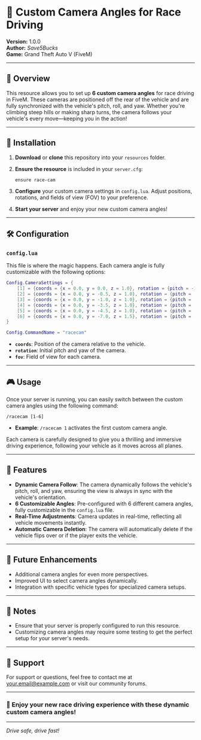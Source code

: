 # 🚗 Custom Camera Angles for Race Driving

**Version:** 1.0.0  
**Author:** _Save5Bucks_  
**Game:** Grand Theft Auto V (FiveM)

---

## 📜 Overview

This resource allows you to set up **6 custom camera angles** for race driving in FiveM. These cameras are positioned off the rear of the vehicle and are fully synchronized with the vehicle's pitch, roll, and yaw. Whether you're climbing steep hills or making sharp turns, the camera follows your vehicle's every move—keeping you in the action!

---

## 🚀 Installation

1. **Download** or **clone** this repository into your `resources` folder.

2. **Ensure the resource** is included in your `server.cfg`:

   ```plaintext
   ensure race-cam
   ```

3. **Configure** your custom camera settings in `config.lua`. Adjust positions, rotations, and fields of view (FOV) to your preference.

4. **Start your server** and enjoy your new custom camera angles!

---

## 🛠️ Configuration

### `config.lua`

This file is where the magic happens. Each camera angle is fully customizable with the following options:

```lua
Config.CameraSettings = {
    [1] = {coords = {x = 0.0, y = 0.0, z = 1.0}, rotation = {pitch = -10.0, yaw = 0.0}, fov = 45.0},
    [2] = {coords = {x = 0.0, y = -0.5, z = 1.0}, rotation = {pitch = -10.0, yaw = 0.0}, fov = 45.0},
    [3] = {coords = {x = 0.0, y = -1.0, z = 1.0}, rotation = {pitch = -10.0, yaw = 0.0}, fov = 45.0},
    [4] = {coords = {x = 0.0, y = -3.5, z = 1.0}, rotation = {pitch = -10.0, yaw = 0.0}, fov = 45.0},
    [5] = {coords = {x = 0.0, y = -4.5, z = 1.0}, rotation = {pitch = -10.0, yaw = 0.0}, fov = 45.0},
    [6] = {coords = {x = 0.0, y = -7.0, z = 1.5}, rotation = {pitch = -15.0, yaw = 0.0}, fov = 45.0}
}

Config.CommandName = "racecam"
```

- **`coords`**: Position of the camera relative to the vehicle.
- **`rotation`**: Initial pitch and yaw of the camera.
- **`fov`**: Field of view for each camera.

---

## 🎮 Usage

Once your server is running, you can easily switch between the custom camera angles using the following command:

```plaintext
/racecam [1-6]
```

- **Example**: `/racecam 1` activates the first custom camera angle.

Each camera is carefully designed to give you a thrilling and immersive driving experience, following your vehicle as it moves across all planes.

---

## 🔧 Features

- **Dynamic Camera Follow**: The camera dynamically follows the vehicle's pitch, roll, and yaw, ensuring the view is always in sync with the vehicle's orientation.
- **6 Customizable Angles**: Pre-configured with 6 different camera angles, fully customizable in the `config.lua` file.
- **Real-Time Adjustments**: Camera updates in real-time, reflecting all vehicle movements instantly.
- **Automatic Camera Deletion**: The camera will automatically delete if the vehicle flips over or if the player exits the vehicle.

---

## 🌟 Future Enhancements

- Additional camera angles for even more perspectives.
- Improved UI to select camera angles dynamically.
- Integration with specific vehicle types for specialized camera setups.

---

## 📝 Notes

- Ensure that your server is properly configured to run this resource.
- Customizing camera angles may require some testing to get the perfect setup for your server's needs.

---

## 📧 Support

For support or questions, feel free to contact me at [your.email@example.com](mailto:your.email@example.com) or visit our community forums.

---

### 🚀 Enjoy your new race driving experience with these dynamic custom camera angles!

---

_Drive safe, drive fast!_
